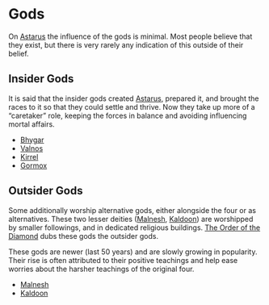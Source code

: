 # Gods

On [Astarus](../planes/astarus.md) the influence of the gods is minimal. Most people believe that they exist, but there is very rarely any indication of this outside of their belief.

## Insider Gods

It is said that the insider gods created [Astarus](../planes/astarus.md), prepared it, and brought the races to it so that they could settle and thrive. Now they take up more of a “caretaker” role, keeping the forces in balance and avoiding influencing mortal affairs.

- [Bhygar](deities/bhygar.md)
- [Valnos](deities/valnos.md)
- [Kirrel](deities/kirrel.md)
- [Gormox](deities/gormox.md)

## Outsider Gods

Some additionally worship alternative gods, either alongside the four or as alternatives. These two lesser deities ([Malnesh](deities/malnesh.md), [Kaldoon](deities/kaldoon.md)) are worshipped by smaller followings, and in dedicated religious buildings. [The Order of the Diamond](../organisations/the-order-of-the-diamond.md) dubs these gods the outsider gods.

These gods are newer (last 50 years) and are slowly growing in popularity. Their rise is often attributed to their positive teachings and help ease worries about the harsher teachings of the original four.

- [Malnesh](deities/malnesh.md)
- [Kaldoon](deities/kaldoon.md)
